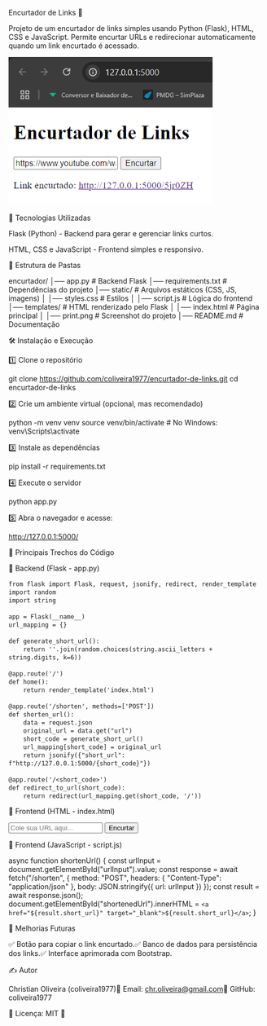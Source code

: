 Encurtador de Links 🔗

Projeto de um encurtador de links simples usando Python (Flask), HTML, CSS e JavaScript. Permite encurtar URLs e redirecionar automaticamente quando um link encurtado é acessado.

![Amigo Secreto!!!](https://github.com/coliveira1977/encurtador_url/blob/main/templates/print.png)


🚀 Tecnologias Utilizadas

Flask (Python) - Backend para gerar e gerenciar links curtos.

HTML, CSS e JavaScript - Frontend simples e responsivo.

📂 Estrutura de Pastas

encurtador/
│── app.py               # Backend Flask
│── requirements.txt      # Dependências do projeto
│── static/               # Arquivos estáticos (CSS, JS, imagens)
│   │── styles.css        # Estilos
│   │── script.js         # Lógica do frontend
│── templates/            # HTML renderizado pelo Flask
│   │── index.html        # Página principal
│   │── print.png         # Screenshot do projeto
│── README.md             # Documentação

🛠️ Instalação e Execução

1️⃣ Clone o repositório

git clone https://github.com/coliveira1977/encurtador-de-links.git
cd encurtador-de-links

2️⃣ Crie um ambiente virtual (opcional, mas recomendado)

python -m venv venv
source venv/bin/activate  # No Windows: venv\Scripts\activate

3️⃣ Instale as dependências

pip install -r requirements.txt

4️⃣ Execute o servidor

python app.py

5️⃣ Abra o navegador e acesse:

http://127.0.0.1:5000/

📜 Principais Trechos do Código

🔹 Backend (Flask - app.py)

    from flask import Flask, request, jsonify, redirect, render_template
    import random
    import string

    app = Flask(__name__)
    url_mapping = {}

    def generate_short_url():
        return ''.join(random.choices(string.ascii_letters + string.digits, k=6))

    @app.route('/')
    def home():
        return render_template('index.html')

    @app.route('/shorten', methods=['POST'])
    def shorten_url():
        data = request.json
        original_url = data.get("url")
        short_code = generate_short_url()
        url_mapping[short_code] = original_url
        return jsonify({"short_url": f"http://127.0.0.1:5000/{short_code}"})

    @app.route('/<short_code>')
    def redirect_to_url(short_code):
        return redirect(url_mapping.get(short_code, '/'))

🔹 Frontend (HTML - index.html)

<input type="text" id="urlInput" placeholder="Cole sua URL aqui...">
<button onclick="shortenUrl()">Encurtar</button>
<p id="shortenedUrl"></p>

🔹 Frontend (JavaScript - script.js)

async function shortenUrl() {
    const urlInput = document.getElementById("urlInput").value;
    const response = await fetch("/shorten", {
        method: "POST",
        headers: { "Content-Type": "application/json" },
        body: JSON.stringify({ url: urlInput })
    });
    const result = await response.json();
    document.getElementById("shortenedUrl").innerHTML = `<a href="${result.short_url}" target="_blank">${result.short_url}</a>`;
}

📌 Melhorias Futuras

✅ Botão para copiar o link encurtado.✅ Banco de dados para persistência dos links.✅ Interface aprimorada com Bootstrap.

✍️ Autor

Christian Oliveira (coliveira1977)📧 Email: chr.oliveira@gmail.com🔗 GitHub: coliveira1977

📝 Licença: MIT 📜
